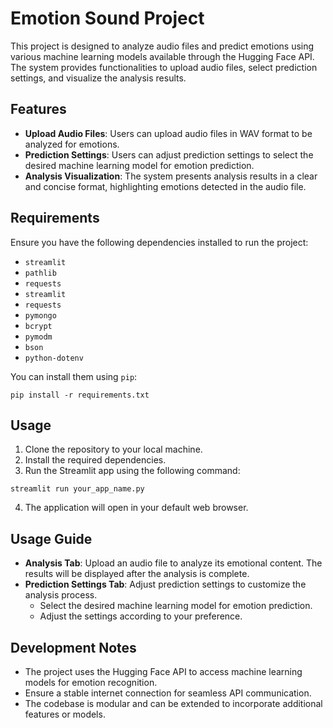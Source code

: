 # Emotion Sound Project

This project is designed to analyze audio files and predict emotions using various machine learning models available through the Hugging Face API. The system provides functionalities to upload audio files, select prediction settings, and visualize the analysis results.

## Features

- **Upload Audio Files**: Users can upload audio files in WAV format to be analyzed for emotions.
- **Prediction Settings**: Users can adjust prediction settings to select the desired machine learning model for emotion prediction.
- **Analysis Visualization**: The system presents analysis results in a clear and concise format, highlighting emotions detected in the audio file.

## Requirements

Ensure you have the following dependencies installed to run the project:

- `streamlit`
- `pathlib`
- `requests`
- `streamlit`
- `requests`
- `pymongo`
- `bcrypt`
- `pymodm`
- `bson`
- `python-dotenv`

You can install them using `pip`:

```
pip install -r requirements.txt
```

## Usage

1. Clone the repository to your local machine.
2. Install the required dependencies.
3. Run the Streamlit app using the following command:

```
streamlit run your_app_name.py
```

4. The application will open in your default web browser.

## Usage Guide

- **Analysis Tab**: Upload an audio file to analyze its emotional content. The results will be displayed after the analysis is complete.
- **Prediction Settings Tab**: Adjust prediction settings to customize the analysis process.
  - Select the desired machine learning model for emotion prediction.
  - Adjust the settings according to your preference.

## Development Notes

- The project uses the Hugging Face API to access machine learning models for emotion recognition.
- Ensure a stable internet connection for seamless API communication.
- The codebase is modular and can be extended to incorporate additional features or models.



